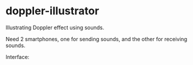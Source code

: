 # doppler-illustrator
Illustrating Doppler effect using sounds.

Need 2 smartphones, one for sending sounds, and the other for receiving sounds. 

Interface:
